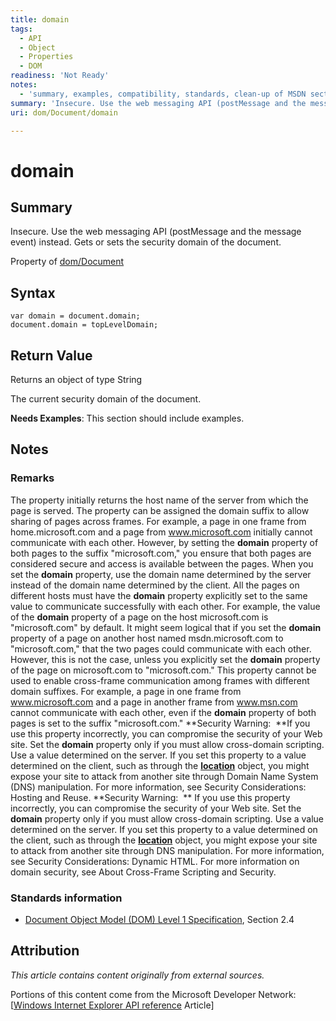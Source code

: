 ```yaml
---
title: domain
tags:
  - API
  - Object
  - Properties
  - DOM
readiness: 'Not Ready'
notes:
  - 'summary, examples, compatibility, standards, clean-up of MSDN sections'
summary: 'Insecure. Use the web messaging API (postMessage and the message event) instead. Gets or sets the security domain of the document.'
uri: dom/Document/domain

---
```

# domain

## Summary

Insecure. Use the web messaging API (postMessage and the message event) instead. Gets or sets the security domain of the document.

<span data-meta="applies_to" data-type="key">Property of <span data-type="value">[dom/Document](/dom/Document)</span></span>

## Syntax

``` {.js}
var domain = document.domain;
document.domain = topLevelDomain;
```

## Return Value

<span data-meta="return" data-type="key">Returns an object of type <span data-type="value">String</span></span>

The current security domain of the document.

**Needs Examples**: This section should include examples.

## Notes

### Remarks

The property initially returns the host name of the server from which the page is served. The property can be assigned the domain suffix to allow sharing of pages across frames. For example, a page in one frame from home.microsoft.com and a page from www.microsoft.com initially cannot communicate with each other. However, by setting the **domain** property of both pages to the suffix "microsoft.com," you ensure that both pages are considered secure and access is available between the pages. When you set the **domain** property, use the domain name determined by the server instead of the domain name determined by the client. All the pages on different hosts must have the **domain** property explicitly set to the same value to communicate successfully with each other. For example, the value of the **domain** property of a page on the host microsoft.com is "microsoft.com" by default. It might seem logical that if you set the **domain** property of a page on another host named msdn.microsoft.com to "microsoft.com," that the two pages could communicate with each other. However, this is not the case, unless you explicitly set the **domain** property of the page on microsoft.com to "microsoft.com." This property cannot be used to enable cross-frame communication among frames with different domain suffixes. For example, a page in one frame from www.microsoft.com and a page in another frame from www.msn.com cannot communicate with each other, even if the **domain** property of both pages is set to the suffix "microsoft.com." **Security Warning:  **If you use this property incorrectly, you can compromise the security of your Web site. Set the **domain** property only if you must allow cross-domain scripting. Use a value determined on the server. If you set this property to a value determined on the client, such as through the [**location**](/dom/Location) object, you might expose your site to attack from another site through Domain Name System (DNS) manipulation. For more information, see Security Considerations: Hosting and Reuse. **Security Warning:  ** If you use this property incorrectly, you can compromise the security of your Web site. Set the **domain** property only if you must allow cross-domain scripting. Use a value determined on the server. If you set this property to a value determined on the client, such as through the [**location**](/dom/Location) object, you might expose your site to attack from another site through DNS manipulation. For more information, see Security Considerations: Dynamic HTML. For more information on domain security, see About Cross-Frame Scripting and Security.

### Standards information

-   [Document Object Model (DOM) Level 1 Specification](http://go.microsoft.com/fwlink/p/?linkid=161725), Section 2.4

## Attribution

*This article contains content originally from external sources.*

Portions of this content come from the Microsoft Developer Network: [[Windows Internet Explorer API reference](http://msdn.microsoft.com/en-us/library/ie/hh828809%28v=vs.85%29.aspx) Article]

